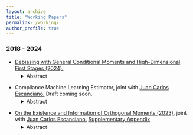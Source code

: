 ```yaml
---
layout: archive
title: "Working Papers"
permalink: /working/
author_profile: true
---
```


### 2018 - 2024 
+ [Debiasing with General Conditional Moments and High-Dimensional First Stages (2024).](https://drive.google.com/file/d/1FcaENurMO6LjXsmTFH4ZA9l6okjgQiBZ/view?usp=sharing)
<dl style="margin-top: -10px;">
  <dd>
    <details>
      <summary>
        Abstract
      </summary>
This paper proposes a method to conduct inference on a finite-dimensional parameter in models defined by a finite number of conditional moment restrictions (CMRs), with possibly different conditioning variables and endogenous regressors. Those conditional moments are allowed to depend on non-parametric components, which might be modeled flexibly using Machine Learning tools. Inference is based on locally robust/orthogonal/debiased moments, extended to the case with CMRs. These moments are less affected by regularization bias, which is relevant to machine learning first steps and typically invalidates standard inference.  Under weak smoothness conditions, we exploit the CMRs implied by the model in a general way. Thus, our strategy can be applied uniformly in various contexts where the construction of orthogonal moments has not been explored, such as non-linear GMM settings, models with missing data, production functions at the firm level, dynamic discrete choice models, and many others. Our approach converts a given function of the conditioning variables into a valid instrument that yields a debiased moment, justifying their use over other "ad-hoc" choices of instruments often used in applied work. We argue that this will necessarily require solving functional equations involving unknown terms directly linked to the particular model at hand. However, by imposing an approximate sparsity condition, our method automatically finds the solutions to those equations using a Lasso-type program and thus can be implemented straightforwardly in the same way, regardless of the particular model. Based on this, we introduce a GMM estimator of a finite-dimensional parameter in a Two-Step setting. We derive theoretical guarantees for our construction of orthogonal moments and show the asymptotic normality of the introduced estimator.
    </details>
  </dd>
</dl>

+ Compliance Machine Learning Estimator, joint with [Juan Carlos Escanciano.](https://sites.google.com/view/juancarlosescanciano/home) Draft coming soon.
<dl style="margin-top: -10px;">
  <dd>
    <details>
      <summary>
        Abstract
      </summary>
Methods relying on instrumental variables (IVs) are known to be useful for learning treatment effects in experiments where treatment randomization is not possible. Often, the researcher can use a large class of potentially valid IVs, but is there an <em>optimal</em> choice? If so, which one? In this paper, we argue that a measure of the "strength" of the instrument as predictor of the treatment, conditional on pre-treatment characteristics, leads to an estimator that enjoys three <em>key</em> properties: (1) local orthogonality, (2) identification of the parameter of interest under the minimal conditions, and (3) meaningful nonparametric interpretation in terms of conditional local treatment effects, even if defiers are not completely ruled out in the population. In the common situation where the treatment variable is binary, such strength is linked to the probability of complying with the treatment. Therefore, we name this estimator <em>Compliance Machine Learning Estimator (CML)</em>. If the researcher's criterion of optimality involves these three attributes, then CML is the optimal choice. We provide theoretical guarantees that support the use of off-the-shelf routines to conduct standard inference on CML, when machine learning tools are used to construct the IV. We study the relative performance of this estimator through a Monte Carlo exercise. Finally, we revisit the Oregon Health Insurance Experiment, analyzed by Finkelstein et al. (2012). We find that the use of machine learning and CML suggest larger positive effects on health care utilization than previously determined.
    </details>
  </dd>
</dl>

+ [On the Existence and Information of Orthogonal Moments (2023)](https://arxiv.org/abs/2303.11418), joint with [Juan Carlos Escanciano.](https://sites.google.com/view/juancarlosescanciano/home) [Supplementary Appendix](https://drive.google.com/file/d/1X8gtzjNk1g1mZxBONcD3vbVMuBKHQJDC/view?usp=sharing)
<dl style="margin-top: -10px;">
  <dd>
    <details>
      <summary>
        Abstract
      </summary>
Locally Robust (LR)/Orthogonal/Debiased moments have proven useful with machine learning first steps, but their existence has not been investigated for general parameters. In this paper, we provide a necessary and sufficient condition, referred to as Restricted Local Non-surjectivity (RLN), for the existence of such orthogonal moments to conduct robust
inference on general parameters of interest in regular semiparametric models. In addition, we study when score-type tests based on orthogonal moments are locally informative at
the parametric rate. We demonstrate the utility of our general results by characterizing orthogonal moments in a class of models with unobserved heterogeneity (UH). Orthogonality
for general smooth functionals of the distribution of UH is also characterized. As a second major application, we find orthogonal moments for general conditional moments models,
including the fully saturated two stage least squares, heterogeneous parameters in treatment effects, sample selection models, and popular models of demand for differentiated
products. We apply our results to the Oregon Health Experiment to study heterogeneous treatment effects of Medicaid on different health outcomes.
    </details>
  </dd>
</dl>

